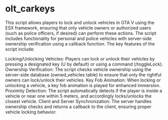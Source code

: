 # olt_carkeys

This script allows players to lock and unlock vehicles in GTA V using the ESX framework, ensuring that only vehicle owners or authorized users (such as police officers, if desired) can perform these actions. The script includes functionality for personal and police vehicles with server-side ownership verification using a callback function. The key features of the script include:

Locking/Unlocking Vehicles: Players can lock or unlock their vehicles by pressing a designated key (U by default) or using a command (/toggleLock).
Ownership Verification: The script checks vehicle ownership using the server-side database (owned_vehicles table) to ensure that only the rightful owners can lock/unlock their vehicles.
Key Fob Animation: When locking or unlocking a vehicle, a key fob animation is played for enhanced immersion.
Proximity Detection: The script automatically detects if the player is inside a vehicle or near one within 5 meters, and accordingly locks/unlocks the closest vehicle.
Client and Server Synchronization: The server handles ownership checks and returns a callback to the client, ensuring proper vehicle locking behavior.
